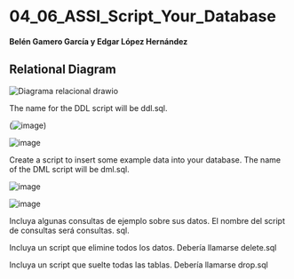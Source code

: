 # 04_06_ASSI_Script_Your_Database
#### Belén Gamero García y Edgar López Hernández

## Relational Diagram
![Diagrama relacional drawio](https://user-images.githubusercontent.com/91567318/214814492-e9ea4301-01fc-448f-a9e4-4b6659d829d7.png)

The name for the DDL script will be ddl.sql.

(![image](https://user-images.githubusercontent.com/91567318/215187935-08359bb0-ff13-4b71-849b-f3f1b73604b1.png))

![image](https://user-images.githubusercontent.com/91567318/215187600-0439fcc9-6278-4650-9b21-bdb0952134ef.png)

Create a script to insert some example data into your database. The name of the DML script will be dml.sql.

![image](https://user-images.githubusercontent.com/91567318/215176785-2fbda927-36a2-401f-9190-d824353754ed.png)

![image](https://user-images.githubusercontent.com/91567318/215195924-2b6cfe90-4b99-4db5-b0d7-bcaf684a1bfc.png)

Incluya algunas consultas de ejemplo sobre sus datos. El nombre del script de consultas será consultas.
sql.

Incluya un script que elimine todos los datos. Debería llamarse delete.sql

Incluya un script que suelte todas las tablas. Debería llamarse drop.sql
